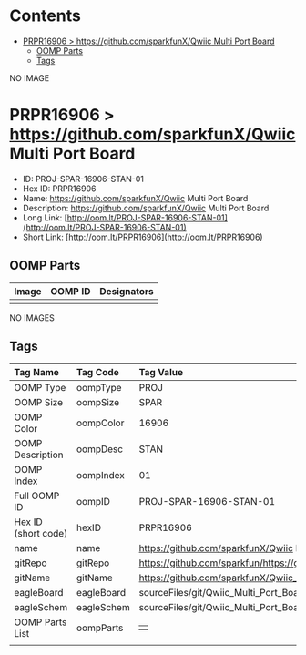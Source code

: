 



Contents
========

* [PRPR16906 > https://github.com/sparkfunX/Qwiic Multi Port Board](#prpr16906--httpsgithubcomsparkfunxqwiic-multi-port-board)
	* [OOMP Parts](#oomp-parts)
	* [Tags](#tags)
  
NO IMAGE  
# PRPR16906 > https://github.com/sparkfunX/Qwiic Multi Port Board

- ID: PROJ-SPAR-16906-STAN-01
- Hex ID: PRPR16906
- Name: https://github.com/sparkfunX/Qwiic Multi Port Board
- Description: https://github.com/sparkfunX/Qwiic Multi Port Board
- Long Link: [http://oom.lt/PROJ-SPAR-16906-STAN-01](http://oom.lt/PROJ-SPAR-16906-STAN-01)
- Short Link: [http://oom.lt/PRPR16906](http://oom.lt/PRPR16906)

## OOMP Parts
  

|Image|OOMP ID|Designators|
| :--- | :--- | :--- |
||||
  
NO IMAGES  
## Tags
  

|Tag Name|Tag Code|Tag Value|
| :--- | :--- | :--- |
|OOMP Type|oompType|PROJ|
|OOMP Size|oompSize|SPAR|
|OOMP Color|oompColor|16906|
|OOMP Description|oompDesc|STAN|
|OOMP Index|oompIndex|01|
|Full OOMP ID|oompID|PROJ-SPAR-16906-STAN-01|
|Hex ID (short code)|hexID|PRPR16906|
|name|name|https://github.com/sparkfunX/Qwiic Multi Port Board|
|gitRepo|gitRepo|https://github.com/sparkfun/https://github.com/sparkfunX/Qwiic_Multi_Port_Board|
|gitName|gitName|https://github.com/sparkfunX/Qwiic_Multi_Port_Board|
|eagleBoard|eagleBoard|sourceFiles/git/Qwiic_Multi_Port_Board/Qwiic_Multi_Port_Board/Qwiic_Multi_Port_Board.brd|
|eagleSchem|eagleSchem|sourceFiles/git/Qwiic_Multi_Port_Board/Qwiic_Multi_Port_Board/Qwiic_Multi_Port_Board.sch|
|OOMP Parts List|oompParts|<table><tr><td></td></tr></table>|
||||
